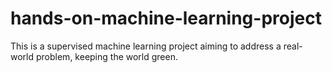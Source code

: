 # hands-on-machine-learning-project
This is a supervised machine learning project aiming to address a real-world problem, keeping the world green.
